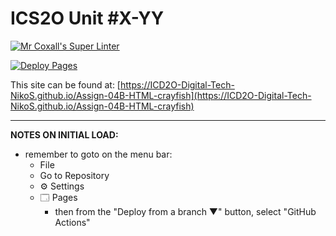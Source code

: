 # ICS2O Unit #X-YY

[![Mr Coxall's Super Linter](https://github.com/ICD2O-Digital-Tech-NikoS/Assign-04B-HTML-crayfish/workflows/Mr%20Coxall's%20Super%20Linter/badge.svg)](https://github.com/ICD2O-Digital-Tech-NikoS/Assign-04B-HTML-crayfish/actions)

[![Deploy Pages](https://github.com/ICD2O-Digital-Tech-NikoS/Assign-04B-HTML-crayfish/workflows/Deploy%20Pages/badge.svg)](https://github.com/ICD2O-Digital-Tech-NikoS/Assign-04B-HTML-crayfish/actions)

This site can be found at: [https://ICD2O-Digital-Tech-NikoS.github.io/Assign-04B-HTML-crayfish](https://ICD2O-Digital-Tech-NikoS.github.io/Assign-04B-HTML-crayfish)

---

**NOTES ON INITIAL LOAD:**
- remember to goto on the menu bar:
  - File
  - Go to Repository
  - ⚙ Settings
  - 🗔 Pages
    - then from the "Deploy from a branch ▼" button, select "GitHub Actions"
